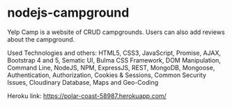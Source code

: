 # nodejs-campground

Yelp Camp is a website of CRUD campgrounds. Users can also add reviews about the campground.

Used Technologies and others:
HTML5, CSS3, JavaScript, Promise, AJAX, Bootstrap 4 and 5, Sematic UI, Bulma CSS Framework, DOM Manipulation, Command Line, NodeJS, NPM, ExpressJS, REST, MongoDB, Mongoose, Authentication, Authorization, Cookies & Sessions, Common Security Issues, Cloudinary Database, Maps and Geo-Coding

Heroku link: https://polar-coast-58987.herokuapp.com/
